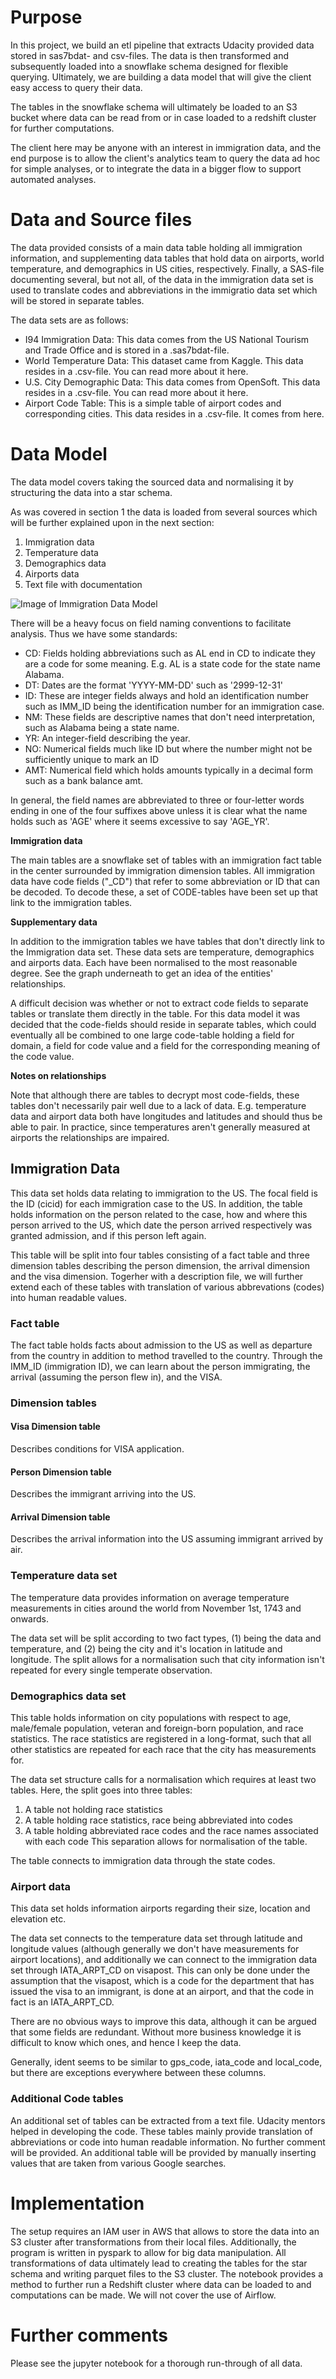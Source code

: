 # Purpose
In this project, we build an etl pipeline that extracts Udacity provided data stored in sas7bdat- and csv-files. The data is then transformed and subsequently loaded into a snowflake schema designed for flexible querying. Ultimately, we are building a data model that will give the client easy access to query their data. 

The tables in the snowflake schema will ultimately be loaded to an S3 bucket where data can be read from or in case loaded to a redshift cluster for further computations.

The client here may be anyone with an interest in immigration data, and the end purpose is to allow the client's analytics team to query the data ad hoc for simple analyses, or to integrate the data in a bigger flow to support automated analyses.

# Data and Source files
The data provided consists of a main data table holding all immigration information, and supplementing data tables that hold data on airports, world temperature, and demographics in US cities, respectively. Finally, a SAS-file documenting several, but not all, of the data in the immigration data set is used to translate codes and abbreviations in the immigratio data set which will be stored in separate tables.

The data sets are as follows:

- I94 Immigration Data: This data comes from the US National Tourism and Trade Office and is stored in a .sas7bdat-file.
- World Temperature Data: This dataset came from Kaggle. This data resides in a .csv-file. You can read more about it here.
- U.S. City Demographic Data: This data comes from OpenSoft. This data resides in a .csv-file. You can read more about it here.
- Airport Code Table: This is a simple table of airport codes and corresponding cities. This data resides in a .csv-file. It comes from here.

# Data Model

The data model covers taking the sourced data and normalising it by structuring the data into a star schema. 

As was covered in section 1 the data is loaded from several sources which will be further explained upon in the next section:
1. Immigration data
2. Temperature data
3. Demographics data
4. Airports data
5. Text file with documentation

![Image of Immigration Data Model](imm_data.jpg)

There will be a heavy focus on field naming conventions to facilitate analysis. Thus we have some standards:
- CD: Fields holding abbreviations such as AL end in CD to indicate they are a code for some meaning. E.g. AL is a state code for the state name Alabama.
- DT: Dates are the format 'YYYY-MM-DD' such as '2999-12-31'
- ID: These are integer fields always and hold an identification number such as IMM_ID being the identification number for an immigration case.
- NM: These fields are descriptive names that don't need interpretation, such as Alabama being a state name.
- YR: An integer-field describing the year.
- NO: Numerical fields much like ID but where the number might not be sufficiently unique to mark an ID
- AMT: Numerical field which holds amounts typically in a decimal form such as a bank balance amt.

In general, the field names are abbreviated to three or four-letter words ending in one of the four suffixes above unless it is clear what the name holds such as 'AGE' where it seems excessive to say 'AGE_YR'.

**Immigration data**

The main tables are a snowflake set of tables with an immigration fact table in the center surrounded by immigration dimension tables. All immigration data have code fields ("\_CD") that refer to some abbreviation or ID that can be decoded. To decode these, a set of CODE-tables have been set up that link to the immigration tables.

**Supplementary data**

In addition to the immigration tables we have tables that don't directly link to the Immigration data set. These data sets are temperature, demographics and airports data. Each have been normalised to the most reasonable degree. See the graph underneath to get an idea of the entities' relationships.

A difficult decision was whether or not to extract code fields to separate tables or translate them directly in the table. For this data model it was decided that the code-fields should reside in separate tables, which could eventually all be combined to one large code-table holding a field for domain, a field for code value and a field for the corresponding meaning of the code value.

**Notes on relationships**

Note that although there are tables to decrypt most code-fields, these tables don't necessarily pair well due to a lack of data. E.g. temperature data and airport data both have longitudes and latitudes and should thus be able to pair. In practice, since temperatures aren't generally measured at airports the relationships are impaired.

## Immigration Data
This data set holds data relating to immigration to the US. The focal field is the ID (cicid) for each immigration case to the US. In addition, the table holds information on the person related to the case, how and where this person arrived to the US, which date the person arrived respectively was granted admission, and if this person left again.

This table will be split into four tables consisting of a fact table and three dimension tables describing the person dimension, the arrival dimension and the visa dimension. Togerher with a description file, we will further extend each of these tables with translation of various abbrevations (codes) into human readable values.

### Fact table
The fact table holds facts about admission to the US as well as departure from the country in addition to method travelled to the country. Through the IMM_ID (immigration ID), we can learn about the person immigrating, the arrival (assuming the person flew in), and the VISA.

### Dimension tables

#### Visa Dimension table
Describes conditions for VISA application.

#### Person Dimension table
Describes the immigrant arriving into the US.

#### Arrival Dimension table
Describes the arrival information into the US assuming immigrant arrived by air.

### Temperature data set
The temperature data provides information on average temperature measurements in cities around the world from November 1st, 1743 and onwards. 

The data set will be split according to two fact types, (1) being the data and temperature, and (2) being the city and it's location in latitude and longitude. The split allows for a normalisation such that city information isn't repeated for every single temperate observation.

### Demographics data set
This table holds information on city populations with respect to age, male/female population, veteran and foreign-born population, and race statistics. The race statistics are registered in a long-format, such that all other statistics are repeated for each race that the city has measurements for. 

The data set structure calls for a normalisation which requires at least two tables. Here, the split goes into three tables:
1. A table not holding race statistics
2. A table holding race statistics, race being abbreviated into codes
3. A table holding abbreviated race codes and the race names associated with each code
This separation allows for normalisation of the table.

The table connects to immigration data through the state codes.

### Airport data
This data set holds information airports regarding their size, location and elevation etc.

The data set connects to the temperature data set through latitude and longitude values (although generally we don't have measurements for airport locations), and additionally we can connect to the immigration data set through IATA_ARPT_CD on visapost. This can only be done under the assumption that the visapost, which is a code for the department that has issued the visa to an immigrant, is done at an airport, and that the code in fact is an IATA_ARPT_CD.

There are no obvious ways to improve this data, although it can be argued that some fields are redundant. Without more business knowledge it is difficult to know which ones, and hence I keep the data.

Generally, ident seems to be similar to gps_code, iata_code and local_code, but there are exceptions everywhere between these columns.

### Additional Code tables
An additional set of tables can be extracted from a text file. Udacity mentors helped in developing the code. These tables mainly provide translation of abbreviations or code into human readable information. No further comment will be provided. An additional table will be provided by manually inserting values that are taken from various Google searches.

# Implementation
The setup requires an IAM user in AWS that allows to store the data into an S3 cluster after transformations from their local files. Additionally, the program is written in pyspark to allow for big data manipulation. All transformations of data ultimately lead to creating the tables for the star schema and writing parquet files to the S3 cluster. The notebook provides a method to further run a Redshift cluster where data can be loaded to and computations can be made. We will not cover the use of Airflow.

# Further comments
Please see the jupyter notebook for a thorough run-through of all data.
